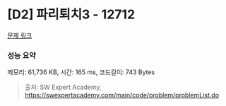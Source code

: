# [D2] 파리퇴치3 - 12712 

[문제 링크](https://swexpertacademy.com/main/code/problem/problemDetail.do?contestProbId=AXuARWAqDkQDFARa) 

### 성능 요약

메모리: 61,736 KB, 시간: 165 ms, 코드길이: 743 Bytes



> 출처: SW Expert Academy, https://swexpertacademy.com/main/code/problem/problemList.do